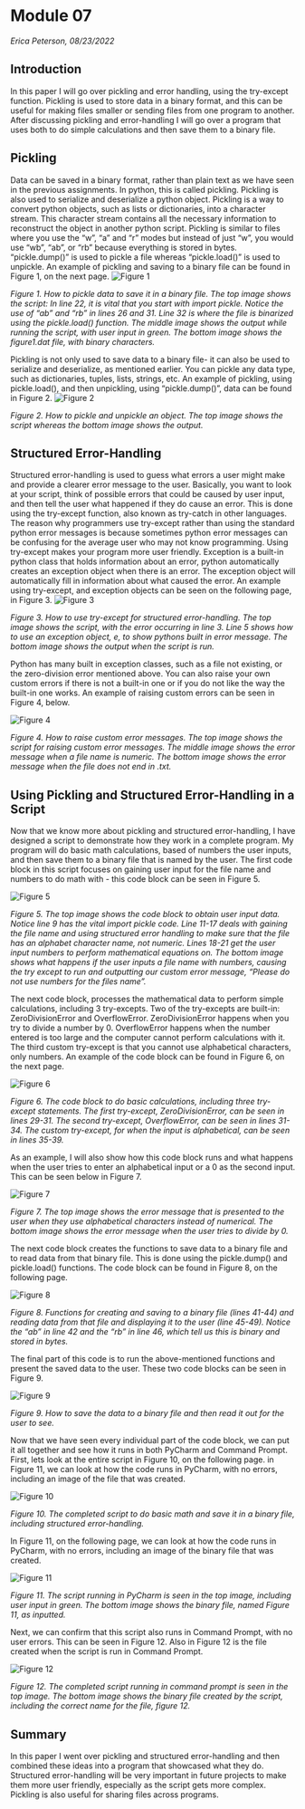 # Module 07 
*Erica Peterson, 08/23/2022*
## Introduction
In this paper I will go over pickling and error handling, using the try-except function. Pickling is used to store data in a binary format, and this can be useful for making files smaller or sending files from one program to another. After discussing pickling and error-handling I will go over a program that uses both to do simple calculations and then save them to a binary file. 
## Pickling
Data can be saved in a binary format, rather than plain text as we have seen in the previous assignments. In python, this is called pickling. Pickling is also used to serialize and deserialize a python object. Pickling is a way to convert python objects, such as lists or dictionaries, into a character stream. This character stream contains all the necessary information to reconstruct the object in another python script. Pickling is similar to files where you use the “w”, “a” and “r” modes but instead of just “w”, you would use “wb”, “ab”, or “rb” because everything is stored in bytes. “pickle.dump()” is used to pickle a file whereas “pickle.load()” is used to unpickle. An example of pickling and saving to a binary file can be found in Figure 1, on the next page. 
![Figure 1](https://github.com/ericapet/ITFnd100-Mod07/blob/main/docs/Figure1.png "Figure 1")

*Figure 1. How to pickle data to save it in a binary file. The top image shows the script: In line 22, it is vital that you start with import pickle. Notice the use of “ab” and “rb” in lines 26 and 31. Line 32 is where the file is binarized using the pickle.load() function.  The middle image shows the output while running the script, with user input in green. The bottom image shows the figure1.dat file, with binary characters.*

Pickling is not only used to save data to a binary file- it can also be used to serialize and deserialize, as mentioned earlier. You can pickle any data type, such as dictionaries, tuples, lists, strings, etc.  An example of pickling, using pickle.load(), and then unpickling, using “pickle.dump()”, data can be found in Figure 2. 
![Figure 2](https://github.com/ericapet/ITFnd100-Mod07/blob/main/docs/figure2.png "Figure 2")

*Figure 2. How to pickle and unpickle an object. The top image shows the script whereas the bottom image shows the output.*

## Structured Error-Handling
Structured error-handling is used to guess what errors a user might make and provide a clearer error message to the user. Basically, you want to look at your script, think of possible errors that could be caused by user input, and then tell the user what happened if they do cause an error. This is done using the try-except function, also known as try-catch in other languages. The reason why programmers use try-except rather than using the standard python error messages is because sometimes python error messages can be confusing for the average user who may not know programming. Using try-except makes your program more user friendly.  Exception is a built-in python class that holds information about an error, python automatically creates an exception object when there is an error. The exception object will automatically fill in information about what caused the error. An example using try-except, and exception objects can be seen on the following page, in Figure 3. 
![Figure 3](https://github.com/ericapet/ITFnd100-Mod07/blob/main/docs/figure3.png "Figure 3")

*Figure 3. How to use try-except for structured error-handling. The top image shows the script, with the error occurring in line 3. Line 5 shows how to use an exception object, e, to show pythons built in error message. The bottom image shows the output when the script is run.*

Python has many built in exception classes, such as a file not existing, or the zero-division error mentioned above. You can also raise your own custom errors if there is not a built-in one or if you do not like the way the built-in one works. An example of raising custom errors can be seen in Figure 4, below. 

![Figure 4](https://github.com/ericapet/ITFnd100-Mod07/blob/main/docs/figure4.png "Figure 4")

*Figure 4. How to raise custom error messages. The top image shows the script for raising custom error messages. The middle image shows the error message when a file name is numeric. The bottom image shows the error message when the file does not end in .txt.*

## Using Pickling and Structured Error-Handling in a Script
Now that we know more about pickling and structured error-handling, I have designed a script to demonstrate how they work in a complete program. My program will do basic math calculations, based of numbers the user inputs, and then save them to a binary file that is named by the user.  The first code block in this script focuses on gaining user input for the file name and numbers to do math with - this code block can be seen in Figure 5. 

![Figure 5](https://github.com/ericapet/ITFnd100-Mod07/blob/main/docs/figure5.png "Figure 5")

*Figure 5. The top image shows the code block to obtain user input data. Notice line 9 has the vital import pickle code. Line 11-17 deals with gaining the file name and using structured error handling to make sure that the file has an alphabet character name, not numeric. Lines 18-21 get the user input numbers to perform mathematical equations on. The bottom image shows what happens if the user inputs a file name with numbers, causing the try except to run and outputting our custom error message, “Please do not use numbers for the files name”.*

The next code block, processes the mathematical data to perform simple calculations, including 3 try-excepts. Two of the try-excepts are built-in: ZeroDivisionError and OverflowError. ZeroDivisionError happens when you try to divide a number by 0. OverflowError happens when the number entered is too large and the computer cannot perform calculations with it. The third custom try-except is that you cannot use alphabetical characters, only numbers. An example of the code block can be found in Figure 6, on the next page. 

![Figure 6](https://github.com/ericapet/ITFnd100-Mod07/blob/main/docs/figure6.png "Figure 6")

*Figure 6. The code block to do basic calculations, including three try-except statements. The first try-except, ZeroDivisionError, can be seen in lines 29-31. The second try-except, OverflowError, can be seen in lines 31-34. The custom try-except, for when the input is alphabetical, can be seen in lines 35-39.*

As an example, I will also show how this code block runs and what happens when the user tries to enter an alphabetical input or a 0 as the second input. This can be seen below in Figure 7. 

![Figure 7](https://github.com/ericapet/ITFnd100-Mod07/blob/main/docs/figure7.png "Figure 7")

*Figure 7. The top image shows the error message that is presented to the user when they use alphabetical characters instead of numerical. The bottom image shows the error message when the user tries to divide by 0.*

The next code block creates the functions to save data to a binary file and to read data from that binary file. This is done using the pickle.dump() and pickle.load() functions. The code block can be found in Figure 8, on the following page. 

![Figure 8](https://github.com/ericapet/ITFnd100-Mod07/blob/main/docs/figure8.png "Figure 8")

*Figure 8. Functions for creating and saving to a binary file (lines 41-44) and reading data from that file and displaying it to the user (line 45-49). Notice the “ab” in line 42 and the “rb” in line 46, which tell us this is binary and stored in bytes.*

The final part of this code is to run the above-mentioned functions and present the saved data to the user. These two code blocks can be seen in Figure 9. 

![Figure 9](https://github.com/ericapet/ITFnd100-Mod07/blob/main/docs/figure9.png "Figure 9")

*Figure 9. How to save the data to a binary file and then read it out for the user to see.*

Now that we have seen every individual part of the code block, we can put it all together and see how it runs in both PyCharm and Command Prompt. First, lets look at the entire script in Figure 10, on the following page. in Figure 11, we can look at how the code runs in PyCharm, with no errors, including an image of the file that was created. 


![Figure 10](https://github.com/ericapet/ITFnd100-Mod07/blob/main/docs/figure10.png "Figure 10")

*Figure 10. The completed script to do basic math and save it in a binary file, including structured error-handling.*

In Figure 11, on the following page, we can look at how the code runs in PyCharm, with no errors, including an image of the binary file that was created.

![Figure 11](https://github.com/ericapet/ITFnd100-Mod07/blob/main/docs/figure11.png "Figure 11")

*Figure 11. The script running in PyCharm is seen in the top image, including user input in green. The bottom image shows the binary file, named Figure 11, as inputted.*

Next, we can confirm that this script also runs in Command Prompt, with no user errors. This can be seen in Figure 12. Also in Figure 12 is the file created when the script is run in Command Prompt. 

![Figure 12](https://github.com/ericapet/ITFnd100-Mod07/blob/main/docs/figure12.png "Figure 12")

*Figure 12. The completed script running in command prompt is seen in the top image. The bottom image shows the binary file created by the script, including the correct name for the file, figure 12.*

## Summary
In this paper I went over pickling and structured error-handling and then combined these ideas into a program that showcased what they do. Structured error-handling will be very important in future projects to make them more user friendly, especially as the script gets more complex. Pickling is also useful for sharing files across programs. 
